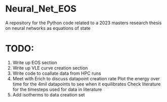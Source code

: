 # Neural_Net_EOS
A repository for the Python code related to a 2023 masters research thesis on neural networks as equations of state

# TODO:
1. Write up EOS section
2. Write up VLE curve creation section
3. Write code to coallate data from HPC runs
4. Meet with Erich to discuss datapoint creation rate
    Plot the energy over time for the 4mil datapoints to see when it equilibrates
    Check literature for the timesteps used for data in literature
5. Add isotherms to data creation set




